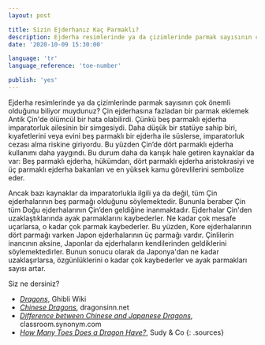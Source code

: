 ```yaml
---
layout: post

title: Sizin Ejderhanız Kaç Parmaklı?
description: Ejderha resimlerinde ya da çizimlerinde parmak sayısının çok önemli olduğunu biliyor muydunuz? Çin ejderhasına fazladan bir parmak eklemek Antik Çin'de ölümcül bir hata olabilirdi. Çünkü beş parmaklı ejderha imparatorluk ailesinin bir simgesiydi.
date: '2020-10-09 15:30:00'

language: 'tr'
language_reference: 'toe-number'

publish: 'yes'
---
```


Ejderha resimlerinde ya da çizimlerinde parmak sayısının çok önemli olduğunu biliyor muydunuz?
Çin ejderhasına fazladan bir parmak eklemek Antik Çin'de ölümcül bir hata olabilirdi. Çünkü beş parmaklı ejderha imparatorluk ailesinin bir simgesiydi. Daha düşük bir statüye sahip biri, kıyafetlerini veya evini beş parmaklı bir ejderha ile süslerse, imparatorluk cezası alma riskine giriyordu. Bu yüzden Çin’de dört parmaklı ejderha kullanımı daha yaygındı. Bu durum daha da karışık hale getiren kaynaklar da var:
Beş parmaklı ejderha, hükümdarı, dört parmaklı ejderha aristokrasiyi ve üç parmaklı ejderha bakanları ve en yüksek kamu görevlilerini sembolize eder.

Ancak bazı kaynaklar da imparatorlukla ilgili ya da değil, tüm Çin ejderhalarının beş parmağı olduğunu söylemektedir. Bununla beraber Çin tüm Doğu ejderhalarının Çin’den geldiğine inanmaktadır. Ejderhalar Çin'den uzaklaştıklarında ayak parmaklarını kaybederler. Ne kadar çok mesafe uçarlarsa, o kadar çok parmak kaybederler. Bu yüzden, Kore ejderhalarının dört parmağı varken Japon ejderhalarının üç parmağı vardır. Çinlilerin inancının aksine, Japonlar da ejderhaların kendilerinden geldiklerini söylemektedirler. Bunun sonucu olarak da Japonya'dan ne kadar uzaklaşırlarsa, özgünlüklerini o kadar çok kaybederler ve ayak parmakları sayısı artar.

Siz ne dersiniz?


+ *[Dragons](https://ghibli.fandom.com/wiki/Dragons)*, Ghibli Wiki
+ *[Chinese Dragons](http://www.dragonsinn.net/east-2.htm)*, dragonsinn.net
+ *[Difference between Chinese and Japanese Dragons](https://classroom.synonym.com/difference-between-japanese-chinese-dragons-12081559.html )*, classroom.synonym.com
+ *[How Many Toes Does a Dragon Have?](https://sudy.co.hu/en/how-many-toes-does-a-dragon-have/)*, Sudy & Co
{: .sources}
